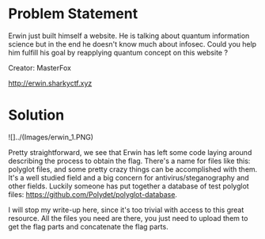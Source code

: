 # Problem Statement

Erwin just built himself a website. He is talking about quantum information science but in the end he doesn't know much about infosec. Could you help him fulfill his goal by reapplying quantum concept on this website ?

Creator: MasterFox

http://erwin.sharkyctf.xyz

# Solution

![]../(Images/erwin_1.PNG)

Pretty straightforward, we see that Erwin has left some code laying around describing the process to obtain the flag. There's a name for files like this: polyglot files, and some pretty crazy things can be accomplished with them. It's a well studied field and a big concern for antivirus/steganography and other fields. Luckily someone has put together a database of test polyglot files: https://github.com/Polydet/polyglot-database.

I will stop my write-up here, since it's too trivial with access to this great resource. All the files you need are there, you just need to upload them  to get the flag parts and concatenate the flag parts.
